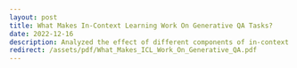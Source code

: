 ```yaml
---
layout: post
title: What Makes In-Context Learning Work On Generative QA Tasks?
date: 2022-12-16
description: Analyzed the effect of different components of in-context learning demonstrations on the capabilities of large language models on generative QA tasks.
redirect: /assets/pdf/What_Makes_ICL_Work_On_Generative_QA.pdf
---
```

